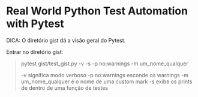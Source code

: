 # Real World Python Test Automation with Pytest

DICA: O diretório gist dá a visão geral do Pytest.

Entrar no diretório gist:
> pytest gist/test_gist.py -v -s -p no:warnings -m um_nome_qualquer
> 
> -v significa modo verboso
> -p no:warnings esconde os warnings
> -m um_nome_qualquer é o nome de uma custom mark
> -s exibe os prints de dentro de uma função de testes
